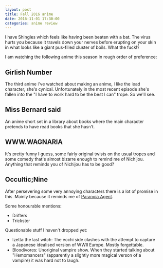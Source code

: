 ```yaml
---
layout: post
title: Fall 2016 anime
date: 2016-11-01 17:30:00
categories: anime review
---
```


I have Shingles which feels like having been beaten with a bat. The virus hurts you because it travels down your nerves before erupting on your skin in what looks like a giant pus-filled cluster of boils. What the fuck!?

I am watching the following anime this season in rough order of preference:

## Girlish Number

The third anime I've watched about making an anime, I like the lead character, she's cynical. Unfortunately in the most recent episode she's fallen into the "I have to work hard to be the best I can" trope. So we'll see.

## Miss Bernard said

An anime short set in a library about books where the main character pretends to have read books that she hasn't.

## WWW.WAGNARIA

It's pretty funny I guess, some fairly original twists on the usual tropes and some comedy that's almost bizarre enough to remind me of Nichijou. Anything that reminds you of Nichijou has to be good?

## Occultic;Nine

After persevering some very annoying characters there is a lot of promise in this. Mainly because it reminds me of [Paranoia Agent](https://myanimelist.net/anime/323/Mousou_Dairinin).

Some honourable mentions:

 * Drifters
 * Trickster

Questionable stuff I haven't dropped yet:

 * Izetta the last witch: The ecchi side clashes with the attempt to capture a Japanese idealised version of WWII Europe. Mostly forgettable.
 * Bloodivores: Unoriginal vampire show. When they started talking about "Hemomancers" (apparently a slightly more magical verson of a vampire) it was hard not to laugh.
